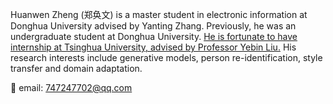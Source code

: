 Huanwen Zheng (郑奂文) is a master student in electronic information at Donghua University advised by Yanting Zhang. Previously, he was an undergraduate student at Donghua University. <a style="text-direction:none;" href="javascript:void(0)">He is fortunate to have internship at Tsinghua University, advised by Professor Yebin Liu.</a> His research interests include generative models, person re-identification, style transfer and domain adaptation.

📨 email: 747247702@qq.com